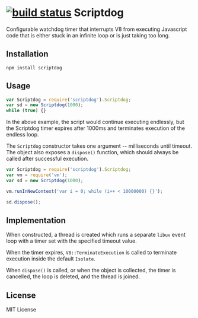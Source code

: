 [![build status](https://secure.travis-ci.org/apaprocki/node-scriptdog.png)](http://travis-ci.org/apaprocki/node-scriptdog)
Scriptdog
=========

Configurable watchdog timer that interrupts V8 from executing Javascript
code that is either stuck in an infinite loop or is just taking too long.

Installation
------------

```
npm install scriptdog
```

Usage
-----

```javascript
var Scriptdog = require('scriptdog').Scriptdog;
var sd = new Scriptdog(1000);
while (true) {}
```

In the above example, the script would continue executing endlessly, but
the Scriptdog timer expires after 1000ms and terminates execution of the
endless loop.

The `Scriptdog` constructor takes one argument -- milliseconds until
timeout. The object also exposes a `dispose()` function, which should
always be called after successful execution.

```javascript
var Scriptdog = require('scriptdog').Scriptdog;
var vm = require('vm');
var sd = new Scriptdog(1000);

vm.runInNewContext('var i = 0; while (i++ < 10000000) {}');

sd.dispose();
```


Implementation
--------------

When constructed, a thread is created which runs a separate `libuv` event
loop with a timer set with the specified timeout value.

When the timer expires, `V8::TerminateExecution` is called to terminate
execution inside the default `Isolate`.

When `dispose()` is called, or when the object is collected, the timer is
cancelled, the loop is deleted, and the thread is joined.

License
-------

MIT License
